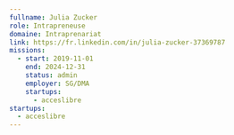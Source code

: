 ```yaml
---
fullname: Julia Zucker
role: Intrapreneuse
domaine: Intraprenariat
link: https://fr.linkedin.com/in/julia-zucker-37369787
missions:
  - start: 2019-11-01
    end: 2024-12-31
    status: admin
    employer: SG/DMA
    startups:
      - acceslibre
startups:
  - acceslibre
---
```

